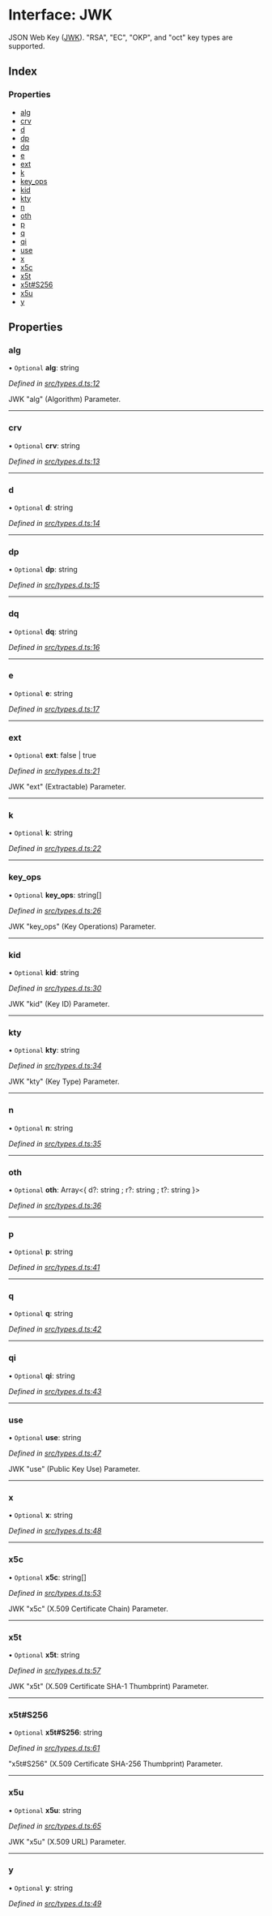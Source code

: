 # Interface: JWK

JSON Web Key ([JWK](https://tools.ietf.org/html/rfc7517)).
"RSA", "EC", "OKP", and "oct" key types are supported.

## Index

### Properties

* [alg](_types_d_.jwk.md#alg)
* [crv](_types_d_.jwk.md#crv)
* [d](_types_d_.jwk.md#d)
* [dp](_types_d_.jwk.md#dp)
* [dq](_types_d_.jwk.md#dq)
* [e](_types_d_.jwk.md#e)
* [ext](_types_d_.jwk.md#ext)
* [k](_types_d_.jwk.md#k)
* [key\_ops](_types_d_.jwk.md#key_ops)
* [kid](_types_d_.jwk.md#kid)
* [kty](_types_d_.jwk.md#kty)
* [n](_types_d_.jwk.md#n)
* [oth](_types_d_.jwk.md#oth)
* [p](_types_d_.jwk.md#p)
* [q](_types_d_.jwk.md#q)
* [qi](_types_d_.jwk.md#qi)
* [use](_types_d_.jwk.md#use)
* [x](_types_d_.jwk.md#x)
* [x5c](_types_d_.jwk.md#x5c)
* [x5t](_types_d_.jwk.md#x5t)
* [x5t#S256](_types_d_.jwk.md#x5t#s256)
* [x5u](_types_d_.jwk.md#x5u)
* [y](_types_d_.jwk.md#y)

## Properties

### alg

• `Optional` **alg**: string

*Defined in [src/types.d.ts:12](https://github.com/panva/jose/blob/v3.x/src/types.d.ts#L12)*

JWK "alg" (Algorithm) Parameter.

___

### crv

• `Optional` **crv**: string

*Defined in [src/types.d.ts:13](https://github.com/panva/jose/blob/v3.x/src/types.d.ts#L13)*

___

### d

• `Optional` **d**: string

*Defined in [src/types.d.ts:14](https://github.com/panva/jose/blob/v3.x/src/types.d.ts#L14)*

___

### dp

• `Optional` **dp**: string

*Defined in [src/types.d.ts:15](https://github.com/panva/jose/blob/v3.x/src/types.d.ts#L15)*

___

### dq

• `Optional` **dq**: string

*Defined in [src/types.d.ts:16](https://github.com/panva/jose/blob/v3.x/src/types.d.ts#L16)*

___

### e

• `Optional` **e**: string

*Defined in [src/types.d.ts:17](https://github.com/panva/jose/blob/v3.x/src/types.d.ts#L17)*

___

### ext

• `Optional` **ext**: false \| true

*Defined in [src/types.d.ts:21](https://github.com/panva/jose/blob/v3.x/src/types.d.ts#L21)*

JWK "ext" (Extractable) Parameter.

___

### k

• `Optional` **k**: string

*Defined in [src/types.d.ts:22](https://github.com/panva/jose/blob/v3.x/src/types.d.ts#L22)*

___

### key\_ops

• `Optional` **key\_ops**: string[]

*Defined in [src/types.d.ts:26](https://github.com/panva/jose/blob/v3.x/src/types.d.ts#L26)*

JWK "key_ops" (Key Operations) Parameter.

___

### kid

• `Optional` **kid**: string

*Defined in [src/types.d.ts:30](https://github.com/panva/jose/blob/v3.x/src/types.d.ts#L30)*

JWK "kid" (Key ID) Parameter.

___

### kty

• `Optional` **kty**: string

*Defined in [src/types.d.ts:34](https://github.com/panva/jose/blob/v3.x/src/types.d.ts#L34)*

JWK "kty" (Key Type) Parameter.

___

### n

• `Optional` **n**: string

*Defined in [src/types.d.ts:35](https://github.com/panva/jose/blob/v3.x/src/types.d.ts#L35)*

___

### oth

• `Optional` **oth**: Array\<{ d?: string ; r?: string ; t?: string  }>

*Defined in [src/types.d.ts:36](https://github.com/panva/jose/blob/v3.x/src/types.d.ts#L36)*

___

### p

• `Optional` **p**: string

*Defined in [src/types.d.ts:41](https://github.com/panva/jose/blob/v3.x/src/types.d.ts#L41)*

___

### q

• `Optional` **q**: string

*Defined in [src/types.d.ts:42](https://github.com/panva/jose/blob/v3.x/src/types.d.ts#L42)*

___

### qi

• `Optional` **qi**: string

*Defined in [src/types.d.ts:43](https://github.com/panva/jose/blob/v3.x/src/types.d.ts#L43)*

___

### use

• `Optional` **use**: string

*Defined in [src/types.d.ts:47](https://github.com/panva/jose/blob/v3.x/src/types.d.ts#L47)*

JWK "use" (Public Key Use) Parameter.

___

### x

• `Optional` **x**: string

*Defined in [src/types.d.ts:48](https://github.com/panva/jose/blob/v3.x/src/types.d.ts#L48)*

___

### x5c

• `Optional` **x5c**: string[]

*Defined in [src/types.d.ts:53](https://github.com/panva/jose/blob/v3.x/src/types.d.ts#L53)*

JWK "x5c" (X.509 Certificate Chain) Parameter.

___

### x5t

• `Optional` **x5t**: string

*Defined in [src/types.d.ts:57](https://github.com/panva/jose/blob/v3.x/src/types.d.ts#L57)*

JWK "x5t" (X.509 Certificate SHA-1 Thumbprint) Parameter.

___

### x5t#S256

• `Optional` **x5t#S256**: string

*Defined in [src/types.d.ts:61](https://github.com/panva/jose/blob/v3.x/src/types.d.ts#L61)*

"x5t#S256" (X.509 Certificate SHA-256 Thumbprint) Parameter.

___

### x5u

• `Optional` **x5u**: string

*Defined in [src/types.d.ts:65](https://github.com/panva/jose/blob/v3.x/src/types.d.ts#L65)*

JWK "x5u" (X.509 URL) Parameter.

___

### y

• `Optional` **y**: string

*Defined in [src/types.d.ts:49](https://github.com/panva/jose/blob/v3.x/src/types.d.ts#L49)*
